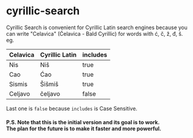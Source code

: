 # cyrillic-search

Cyrillic Search is convenient for Cyrillic Latin search engines because you can write "Celavica" (Ćelavica - Bald Cyrillic) for words with ć, č, ž, đ, š.  
eg.

| Celavica | Cyrillic Latin | includes |
| -------- | -------------- | -------- |
| Nis      | Niš            | true     |
| Cao      | Ćao            | true     |
| Sismis   | Šišmiš         | true     |
| Celjavo  | čeljavo        | false    |

Last one is `false` because `includes` is Case Sensitive.

#### P.S. Note that this is the initial version and its goal is to work. <br> The plan for the future is to make it faster and more powerful.
